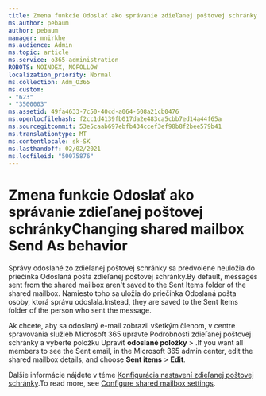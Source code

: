 ```yaml
---
title: Zmena funkcie Odoslať ako správanie zdieľanej poštovej schránky
ms.author: pebaum
author: pebaum
manager: mnirkhe
ms.audience: Admin
ms.topic: article
ms.service: o365-administration
ROBOTS: NOINDEX, NOFOLLOW
localization_priority: Normal
ms.collection: Adm_O365
ms.custom:
- "623"
- "3500003"
ms.assetid: 49fa4633-7c50-40cd-a064-608a21cb0476
ms.openlocfilehash: f2cc1d4139fb017da2e483ca5cbb7ed14a44f65a
ms.sourcegitcommit: 53e5caab697ebfb434ccef3ef98b8f2bee579b41
ms.translationtype: MT
ms.contentlocale: sk-SK
ms.lasthandoff: 02/02/2021
ms.locfileid: "50075876"
---
```

# <a name="changing-shared-mailbox-send-as-behavior"></a><span data-ttu-id="b1bdc-102">Zmena funkcie Odoslať ako správanie zdieľanej poštovej schránky</span><span class="sxs-lookup"><span data-stu-id="b1bdc-102">Changing shared mailbox Send As behavior</span></span>

<span data-ttu-id="b1bdc-103">Správy odoslané zo zdieľanej poštovej schránky sa predvolene neuložia do priečinka Odoslaná pošta zdieľanej poštovej schránky.</span><span class="sxs-lookup"><span data-stu-id="b1bdc-103">By default, messages sent from the shared mailbox aren't saved to the Sent Items folder of the shared mailbox.</span></span> <span data-ttu-id="b1bdc-104">Namiesto toho sa uložia do priečinka Odoslaná pošta osoby, ktorá správu odoslala.</span><span class="sxs-lookup"><span data-stu-id="b1bdc-104">Instead, they are saved to the Sent Items folder of the person who sent the message.</span></span>
  
<span data-ttu-id="b1bdc-105">Ak chcete, aby sa odoslaný e-mail zobrazil všetkým členom, v centre spravovania služieb Microsoft 365 upravte Podrobnosti zdieľanej poštovej schránky a vyberte položku Upraviť **odoslané položky** \> .</span><span class="sxs-lookup"><span data-stu-id="b1bdc-105">If you want all members to see the Sent email, in the Microsoft 365 admin center, edit the shared mailbox details, and choose **Sent items** \> **Edit**.</span></span>
  
<span data-ttu-id="b1bdc-106">Ďalšie informácie nájdete v téme [Konfigurácia nastavení zdieľanej poštovej schránky](https://docs.microsoft.com/microsoft-365/admin/email/configure-a-shared-mailbox#allow-everyone-to-see-the-sent-email-the-replies).</span><span class="sxs-lookup"><span data-stu-id="b1bdc-106">To read more, see [Configure shared mailbox settings](https://docs.microsoft.com/microsoft-365/admin/email/configure-a-shared-mailbox#allow-everyone-to-see-the-sent-email-the-replies).</span></span>
  